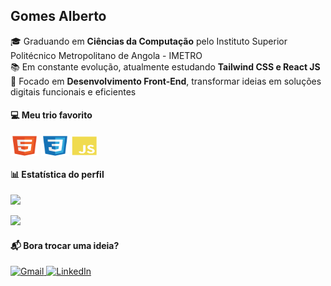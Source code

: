 <h2> Gomes Alberto </h2>

  🎓 Graduando em **Ciências da Computação** pelo Instituto Superior Politécnico Metropolitano de Angola - IMETRO <br>
  📚 Em constante evolução, atualmente estudando **Tailwind CSS e React JS** <br>
  🎯 Focado em **Desenvolvimento Front-End**, transformar ideias em soluções digitais funcionais e eficientes

<h4> 💻 Meu trio favorito </h4>

<div>
  <img align="center" alt="Gomes-HTML" height="32" width="45" src="https://raw.githubusercontent.com/devicons/devicon/master/icons/html5/html5-original.svg">
  <img align="center" alt="Gomes-CSS" height="32" width="45" src="https://raw.githubusercontent.com/devicons/devicon/master/icons/css3/css3-original.svg">
  <img align="center" alt="Gomes-Js" height="30" width="40" src="https://raw.githubusercontent.com/devicons/devicon/master/icons/javascript/javascript-plain.svg">
</div>

<h4> 📊 Estatística do perfil </h4>

<div>
  <p>
    <img src="https://github-readme-stats.vercel.app/api?username=gomes-alberto&show_icons=true&theme=github_dark" width="350"/>
  </p>

   <p>
     <img src="https://github-readme-stats.vercel.app/api/top-langs/?username=gomes-alberto&layout=compact&theme=github_dark" width="320"/>
    </p>
</div>

<h4> 📬 Bora trocar uma ideia? </h4>

<p margin-left="20px">
  <a href="mailto:gomesrick25@gmail.com" target="_blank">
    <img src="https://img.shields.io/badge/Gmail-D14836?style=for-the-badge&logo=gmail&logoColor=white" alt="Gmail">
  </a>
  
  <a href="https://www.linkedin.com/in/gomesalberto/" target="_blank">
    <img src="https://img.shields.io/badge/LinkedIn-0A66C2?style=for-the-badge&logo=linkedin&logoColor=white" alt="LinkedIn">
  </a>
</p>
